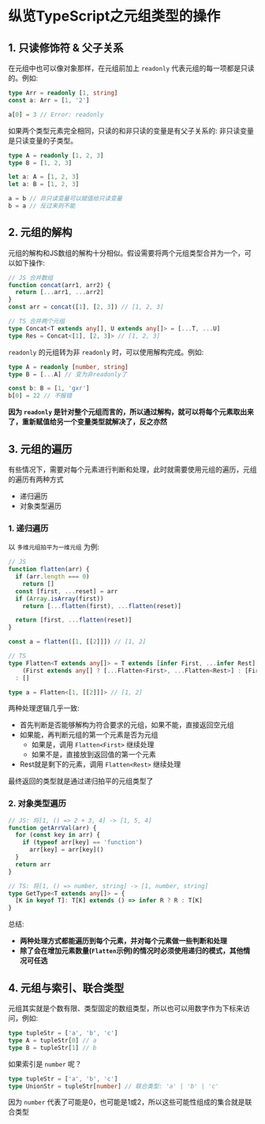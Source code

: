# 纵览TypeScript之元组类型的操作

## 1. 只读修饰符 & 父子关系

在元组中也可以像对象那样，在元组前加上 `readonly` 代表元组的每一项都是只读的。例如:

```ts
type Arr = readonly [1, string]
const a: Arr = [1, '2']

a[0] = 3 // Error: readonly
```

如果两个类型元素完全相同，只读的和非只读的变量是有父子关系的: 非只读变量是只读变量的子类型。

```ts
type A = readonly [1, 2, 3]
type B = [1, 2, 3]

let a: A = [1, 2, 3]
let a: B = [1, 2, 3]

a = b // 非只读变量可以赋值给只读变量
b = a // 反过来则不能
```

## 2. 元组的解构

元组的解构和JS数组的解构十分相似。假设需要将两个元组类型合并为一个，可以如下操作:

```ts
// JS 合并数组
function concat(arr1, arr2) {
  return [...arr1, ...arr2]
}
const arr = concat([1], [2, 3]) // [1, 2, 3]

// TS 合并两个元组
type Concat<T extends any[], U extends any[]> = [...T, ...U]
type Res = Concat<[1], [2, 3]> // [1, 2, 3]
```

`readonly` 的元组转为非 `readonly` 时，可以使用解构完成。例如:

```ts
type A = readonly [number, string]
type B = [...A] // 变为非readonly了

const b: B = [1, 'gxr']
b[0] = 22 // 不报错
```

**因为 `readonly` 是针对整个元组而言的，所以通过解构，就可以将每个元素取出来了，重新赋值给另一个变量类型就解决了，反之亦然**

## 3. 元组的遍历

有些情况下，需要对每个元素进行判断和处理，此时就需要使用元组的遍历，元组的遍历有两种方式

- 递归遍历
- 对象类型遍历

### 1. 递归遍历

以 `多维元组拍平为一维元组` 为例:

```ts
// JS
function flatten(arr) {
  if (arr.length === 0)
    return []
  const [first, ...reset] = arr
  if (Array.isArray(first))
    return [...flatten(first), ...flatten(reset)]

  return [first, ...flatten(reset)]
}

const a = flatten([1, [[2]]]) // [1, 2]

// TS
type Flatten<T extends any[]> = T extends [infer First, ...infer Rest] ?
    (First extends any[] ? [...Flatten<First>, ...Flatten<Rest>] : [First, ...Flatten<Rest>])
  : []

type a = Flatten<[1, [[2]]]> // [1, 2]
```

两种处理逻辑几乎一致:

- 首先判断是否能够解构为符合要求的元组，如果不能，直接返回空元组
- 如果能，再判断元组的第一个元素是否为元组
  - 如果是，调用 `Flatten<First>` 继续处理
  - 如果不是，直接放到返回值的第一个元素
- Rest就是剩下的元素，调用 `Flatten<Rest>` 继续处理

最终返回的类型就是通过递归拍平的元组类型了

### 2. 对象类型遍历

```ts
// JS: 将[1, () => 2 + 3, 4] -> [1, 5, 4]
function getArrVal(arr) {
  for (const key in arr) {
    if (typeof arr[key] == 'function')
      arr[key] = arr[key]()
  }
  return arr
}

// TS: 将[1, () => number, string] -> [1, number, string]
type GetType<T extends any[]> = {
  [K in keyof T]: T[K] extends () => infer R ? R : T[K]
}
```

总结:

- **两种处理方式都能遍历到每个元素，并对每个元素做一些判断和处理**
- **除了会在增加元素数量(`Flatten`示例)的情况时必须使用递归的模式，其他情况可任选**

## 4. 元组与索引、联合类型

元组其实就是个数有限、类型固定的数组类型，所以也可以用数字作为下标来访问，例如:

```ts
type tupleStr = ['a', 'b', 'c']
type A = tupleStr[0] // a
type B = tupleStr[1] // b
```

如果索引是 `number` 呢？

```ts
type tupleStr = ['a', 'b', 'c']
type UnionStr = tupleStr[number] // 联合类型: 'a' | 'b' | 'c'
```

因为 `number` 代表了可能是0，也可能是1或2，所以这些可能性组成的集合就是联合类型
